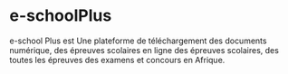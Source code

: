 # e-schoolPlus

e-school Plus est Une plateforme de téléchargement des documents numérique, des épreuves scolaires en ligne des épreuves scolaires, des toutes les épreuves des examens et concours en Afrique.
